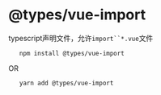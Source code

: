 # @types/vue-import

typescript声明文件，允许`import``*.vue`文件

```shell
   npm install @types/vue-import
```
OR
```
   yarn add @types/vue-import
```
